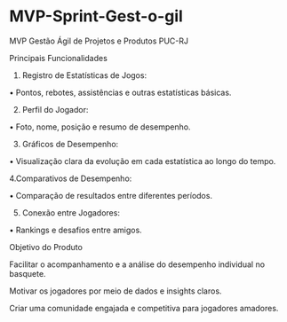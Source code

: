 # MVP-Sprint-Gest-o-gil
MVP Gestão Ágil de Projetos e Produtos PUC-RJ


Principais Funcionalidades

1. Registro de Estatísticas de Jogos:

• Pontos, rebotes, assistências e outras estatísticas básicas.

2. Perfil do Jogador:

• Foto, nome, posição e resumo de desempenho.

3. Gráficos de Desempenho:

• Visualização clara da evolução em cada estatística ao longo do tempo.

4.Comparativos de Desempenho:

• Comparação de resultados entre diferentes períodos.

5. Conexão entre Jogadores:

• Rankings e desafios entre amigos.

Objetivo do Produto

Facilitar o acompanhamento e a análise do desempenho individual no basquete.

Motivar os jogadores por meio de dados e insights claros.

Criar uma comunidade engajada e competitiva para jogadores amadores.

